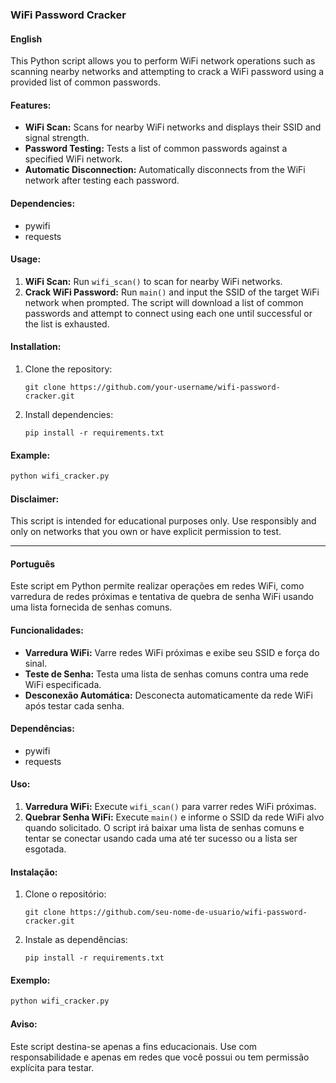 ### WiFi Password Cracker

#### English

This Python script allows you to perform WiFi network operations such as scanning nearby networks and attempting to crack a WiFi password using a provided list of common passwords.

#### Features:
- **WiFi Scan:** Scans for nearby WiFi networks and displays their SSID and signal strength.
- **Password Testing:** Tests a list of common passwords against a specified WiFi network.
- **Automatic Disconnection:** Automatically disconnects from the WiFi network after testing each password.

#### Dependencies:
- pywifi
- requests

#### Usage:
1. **WiFi Scan:** Run `wifi_scan()` to scan for nearby WiFi networks.
2. **Crack WiFi Password:** Run `main()` and input the SSID of the target WiFi network when prompted. The script will download a list of common passwords and attempt to connect using each one until successful or the list is exhausted.

#### Installation:
1. Clone the repository:
   ```
   git clone https://github.com/your-username/wifi-password-cracker.git
   ```
2. Install dependencies:
   ```
   pip install -r requirements.txt
   ```

#### Example:
```python
python wifi_cracker.py
```

#### Disclaimer:
This script is intended for educational purposes only. Use responsibly and only on networks that you own or have explicit permission to test.

---

#### Português

Este script em Python permite realizar operações em redes WiFi, como varredura de redes próximas e tentativa de quebra de senha WiFi usando uma lista fornecida de senhas comuns.

#### Funcionalidades:
- **Varredura WiFi:** Varre redes WiFi próximas e exibe seu SSID e força do sinal.
- **Teste de Senha:** Testa uma lista de senhas comuns contra uma rede WiFi especificada.
- **Desconexão Automática:** Desconecta automaticamente da rede WiFi após testar cada senha.

#### Dependências:
- pywifi
- requests

#### Uso:
1. **Varredura WiFi:** Execute `wifi_scan()` para varrer redes WiFi próximas.
2. **Quebrar Senha WiFi:** Execute `main()` e informe o SSID da rede WiFi alvo quando solicitado. O script irá baixar uma lista de senhas comuns e tentar se conectar usando cada uma até ter sucesso ou a lista ser esgotada.

#### Instalação:
1. Clone o repositório:
   ```
   git clone https://github.com/seu-nome-de-usuario/wifi-password-cracker.git
   ```
2. Instale as dependências:
   ```
   pip install -r requirements.txt
   ```

#### Exemplo:
```python
python wifi_cracker.py
```

#### Aviso:
Este script destina-se apenas a fins educacionais. Use com responsabilidade e apenas em redes que você possui ou tem permissão explícita para testar.
